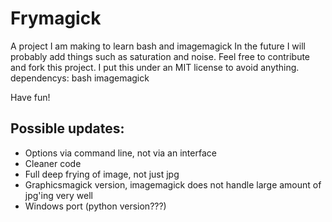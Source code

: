 # Frymagick

A project I am making to learn bash and imagemagick
In the future I will probably add things such as saturation and noise.
Feel free to contribute and fork this project.
I put this under an MIT license to avoid anything.
dependencys:
bash
imagemagick

Have fun!

## Possible updates:

* Options via command line, not via an interface
* Cleaner code
* Full deep frying of image, not just jpg
* Graphicsmagick version, imagemagick does not handle large amount of jpg'ing very well
* Windows port (python version???)
